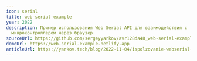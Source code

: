 ```yaml
---
icon: serial
title: web-serial-example
year: 2022
description: Пример использования Web Serial API для взаимодействия с
  микроконтроллером через браузер.
sourceUrl: https://github.com/sergeyyarkov/avr128da48_web-serial-example
demoUrl: https://web-serial-example.netlify.app
articleUrl: https://yarkov.tech/blog/2022-11-04/ispolzovanie-webserial-api-dlya-obshcheniya-s-mikrokontrollerom/
---
```

